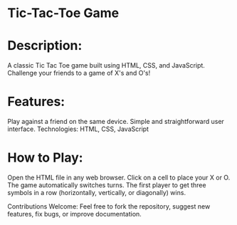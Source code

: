 # Tic-Tac-Toe Game

# Description:
A classic Tic Tac Toe game built using HTML, CSS, and JavaScript. Challenge your friends to a game of X's and O's!

# Features:

Play against a friend on the same device.
Simple and straightforward user interface.
Technologies: HTML, CSS, JavaScript

# How to Play:

Open the HTML file in any web browser.
Click on a cell to place your X or O.
The game automatically switches turns.
The first player to get three symbols in a row (horizontally, vertically, or diagonally) wins.

Contributions Welcome: Feel free to fork the repository, suggest new features, fix bugs, or improve documentation.
